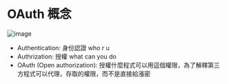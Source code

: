 # OAuth 概念
![image](https://user-images.githubusercontent.com/35591116/115844739-ba038b00-a452-11eb-9eb4-c8ea71559f5e.png)

- Authentication: 身份認證 who r u 
- Authrization: 授權 what can you do
- OAuth (Open authorization): 授權什麼程式可以用這個權限，為了解釋第三方程式可以代理，存取的權限，而不是直接給漲密
